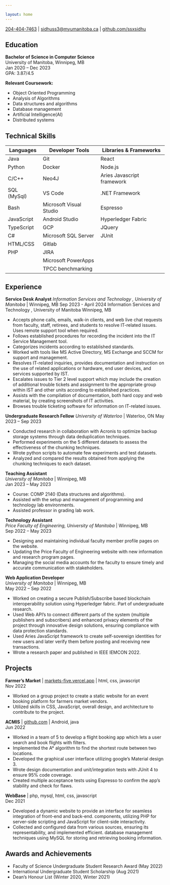 ```yaml
---

layout: home
---
```

[204-404-7463](tel:2044047463) | [sidhuss3@myumanitoba.ca](mailto:sidhuss3@myumanitoba.ca) | [github.com/ssxsidhu](https://github.com/ssxsidhu)

## Education
**Bachelor of Science in Computer Science**  
University of Manitoba, Winnipeg, MB  
Jan 2020 – Dec 2023  
GPA: 3.87/4.5

**Relevant Coursework:**  
- Object Oriented Programming
- Analysis of Algorithms
- Data structures and algorithms
- Database management
- Artificial Intelligence(AI)
- Distributed systems
  
## Technical Skills


| Languages       | Developer Tools | Libraries & Frameworks     |
| --------------- | -------------- | --------------------------- |
| Java            | Git            | React                       |
| Python          | Docker         | Node.js                     |
| C/C++           | Neo4J          | Aries Javascript framework  |
| SQL (MySql)     | VS Code        | .NET Framework                       |
| Bash            | Microsoft Visual Studio          | Espresso                    |
| JavaScript      | Android Studio | Hyperledger Fabric          |
| TypeScript      | GCP            | JQuery                            |
| C#              | Microsoft SQL Server     | JUnit                            |
| HTML/CSS        | Gitlab         |                             |
| PHP             | JIRA           |                             |
|                 | Microsoft PowerApps |                         |
|                 | TPCC benchmarking |                           | 

## Experience

**Service Desk Analyst**
*Information Services and Technology , University of Manitoba* | Winnipeg, MB
Sep 2023 - April 2024
Information Services and Technology , University of Manitoba Winnipeg, MB
- Accepts phone calls, emails, walk-in clients, and web live chat requests from faculty, staff, retirees, and students to
resolve IT-related issues. Uses remote support tool when required.
- Follows established procedures for recording the incident into the IT Service Management tool.
- Categorizes incidents according to established standards.
- Worked with tools like MS Active Directory, MS Exchange and SCCM for support and management.
- Resolves IT-related inquiries, provides documentation and instruction on the use of related applications or
hardware, end user devices, and services supported by IST.
- Escalates issues to Tier 2 level support which may include the creation of additional trouble tickets and assignment
to the appropriate group within IST and other units according to established practices.
- Assists with the compilation of documentation, both hard copy and web material, by creating screenshots of IT
activities.
- Browses trouble ticketing software for information on IT-related issues.

**Undergraduate Research Fellow** 
*University of Waterloo* | Waterloo, ON
 May 2023 – Sep 2023
- Conducted research in collaboration with Acronis to optimize backup storage systems through data
deduplication techniques.
- Performed experiments on the 5 different datasets to assess the effectiveness of the chunking techniques.
- Wrote python scripts to automate few experiments and test datasets.
- Analyzed and compared the results obtained from applying the chunking techniques to each dataset.

**Teaching Assistant**  
*University of Manitoba* | Winnipeg, MB  
Jan 2023 – May 2023
- Course: COMP 2140 (Data structures and algorithms).
- Assisted with the setup and management of programming and technology lab environments.
- Assisted professor in grading lab work.

**Technology Assistant**   
*Price Faculty of Engineering, University of Manitoba* | Winnipeg, MB  
Sep 2022 – May 2023
- Designing and maintaining individual faculty member profile pages on the website.
- Updating the Price Faculty of Engineering website with new information and research program pages.
- Managing the social media accounts for the faculty to ensure timely and accurate communication with stakeholders.

**Web Application Developer**  
*University of Manitoba* | Winnipeg, MB  
May 2022 – Sep 2022 
- Worked on creating a secure Publish/Subscribe based blockchain interoperability solution using Hyperledger
fabric. Part of undergraduate research.
- Used Web API’s to connect different parts of the system (multiple publishers and subscribers) and enhanced privacy
elements of the project through innovative design solutions, ensuring compliance with data protection standards.
- Used Aries JavaScript framework to create self-sovereign identities for new users and later verify them before
posting and receiving new transactions.
- Wrote a research paper and published in IEEE IEMCON 2022.

## Projects

**Farmer’s Market** | [markets-five.vercel.app](https://markets-five.vercel.app/) | html, css, javascript  
Nov 2022  
- Worked on a group project to create a static website for an event booking platform for farmers market vendors.
- Utilized skills in CSS, JavaScript, overall design, and architecture to contribute to the project.

**ACMIS** | [github.com](https://github.com/ssxsidhu/ACMIS) | Android, java   
Jun 2022  
- Worked in a team of 5 to develop a flight booking app which lets a user search and book flights with filters.
- Implemented the A* algorithm to find the shortest route between two locations.
- Developed the graphical user interface utilizing google’s Material design 3.
- Wrote design documentation and unit/integration tests with JUnit 4 to ensure 95% code coverage.
- Created multiple acceptance tests using Espresso to confirm the app’s stability and check for flaws.

**WebBase** | php, mysql, html, css, javascript   
Dec 2021  
- Developed a dynamic website to provide an interface for seamless integration of front-end and back-end.
components, utilizing PHP for server-side scripting and JavaScript for client-side interactivity.
- Collected and configured data from various sources, ensuring its representability, and implemented efficient.
database management techniques using MySQL for storing and retrieving booking information.

## Awards and Achievements
- Faculty of Science Undergraduate Student Research Award (May 2022)
- International Undergraduate Student Scholarship (Aug 2021)
- Dean’s Honour List (Winter 2020, Winter 2021)
